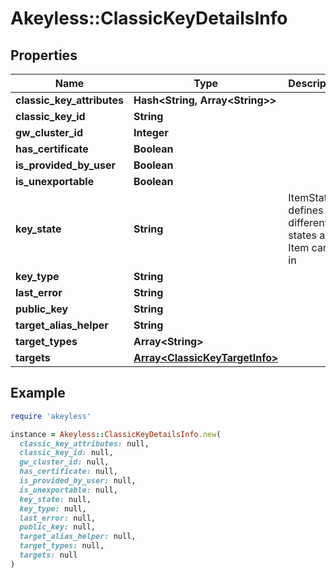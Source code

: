 # Akeyless::ClassicKeyDetailsInfo

## Properties

| Name | Type | Description | Notes |
| ---- | ---- | ----------- | ----- |
| **classic_key_attributes** | **Hash&lt;String, Array&lt;String&gt;&gt;** |  | [optional] |
| **classic_key_id** | **String** |  | [optional] |
| **gw_cluster_id** | **Integer** |  | [optional] |
| **has_certificate** | **Boolean** |  | [optional] |
| **is_provided_by_user** | **Boolean** |  | [optional] |
| **is_unexportable** | **Boolean** |  | [optional] |
| **key_state** | **String** | ItemState defines the different states an Item can be in | [optional] |
| **key_type** | **String** |  | [optional] |
| **last_error** | **String** |  | [optional] |
| **public_key** | **String** |  | [optional] |
| **target_alias_helper** | **String** |  | [optional] |
| **target_types** | **Array&lt;String&gt;** |  | [optional] |
| **targets** | [**Array&lt;ClassicKeyTargetInfo&gt;**](ClassicKeyTargetInfo.md) |  | [optional] |

## Example

```ruby
require 'akeyless'

instance = Akeyless::ClassicKeyDetailsInfo.new(
  classic_key_attributes: null,
  classic_key_id: null,
  gw_cluster_id: null,
  has_certificate: null,
  is_provided_by_user: null,
  is_unexportable: null,
  key_state: null,
  key_type: null,
  last_error: null,
  public_key: null,
  target_alias_helper: null,
  target_types: null,
  targets: null
)
```

